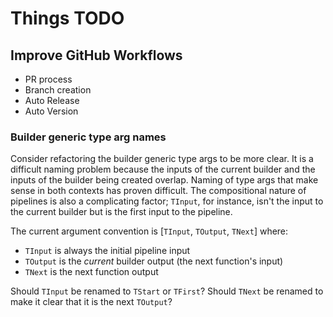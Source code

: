 # Things TODO

## Improve GitHub Workflows
 - PR process
 - Branch creation
 - Auto Release
 - Auto Version

### Builder generic type arg names
Consider refactoring the builder generic type args to be more clear. It is a difficult naming problem
because the inputs of the current builder and the inputs of the builder being created overlap. Naming of
type args that make sense in both contexts has proven difficult. The compositional nature of pipelines 
is also a complicating factor; `TInput`, for instance, isn't the input to the current builder but is the
first input to the pipeline. 

The current argument convention is [`TInput`, `TOutput`, `TNext`] where:

* `TInput` is always the initial pipeline input
* `TOutput` is the _current_ builder output (the next function's input)
* `TNext` is the next function output

Should `TInput` be renamed to `TStart` or `TFirst`? 
Should `TNext` be renamed to make it clear that it is the next `TOutput`?